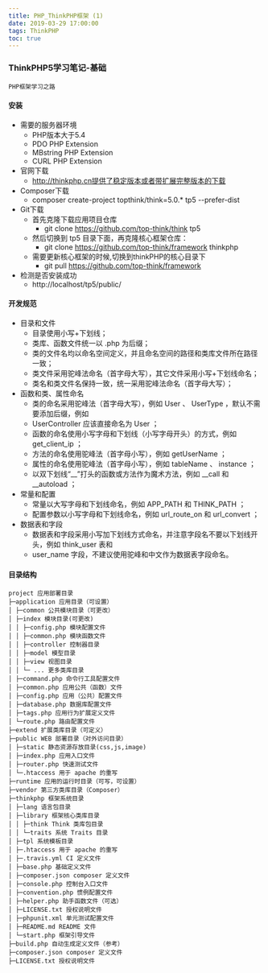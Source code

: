 ```yaml
---
title: PHP_ThinkPHP框架 (1)
date: 2019-03-29 17:00:00
tags: ThinkPHP
toc: true
---
```


### ThinkPHP5学习笔记-基础
    PHP框架学习之路

<!-- more -->

#### 安装
- 需要的服务器环境
    * PHP版本大于5.4
    * PDO PHP Extension
    * MBstring PHP Extension
    * CURL PHP Extension
- 官网下载
    * http://thinkphp.cn提供了稳定版本或者带扩展完整版本的下载
- Composer下载
    * composer create-project topthink/think=5.0.* tp5 --prefer-dist
- Git下载
    * 首先克隆下载应用项目仓库
        * git clone https://github.com/top-think/think tp5
    * 然后切换到 tp5 目录下面，再克隆核心框架仓库：
        * git clone https://github.com/top-think/framework thinkphp
    * 需要更新核心框架的时候,切换到thinkPHP的核心目录下
        * git pull https://github.com/top-think/framework
- 检测是否安装成功
    * http://localhost/tp5/public/

#### 开发规范
- 目录和文件
    * 目录使用小写+下划线；
    * 类库、函数文件统一以 .php 为后缀；
    * 类的文件名均以命名空间定义，并且命名空间的路径和类库文件所在路径一致；
    * 类文件采用驼峰法命名（首字母大写），其它文件采用小写+下划线命名；
    * 类名和类文件名保持一致，统一采用驼峰法命名（首字母大写）；
- 函数和类、属性命名
    * 类的命名采用驼峰法（首字母大写），例如 User 、 UserType ，默认不需要添加后缀，例如
    * UserController 应该直接命名为 User ；
    * 函数的命名使用小写字母和下划线（小写字母开头）的方式，例如 get_client_ip ；
    * 方法的命名使用驼峰法（首字母小写），例如 getUserName ；
    * 属性的命名使用驼峰法（首字母小写），例如 tableName 、 instance ；
    * 以双下划线“__”打头的函数或方法作为魔术方法，例如 __call 和 __autoload ；
- 常量和配置
    * 常量以大写字母和下划线命名，例如 APP_PATH 和 THINK_PATH ；
    * 配置参数以小写字母和下划线命名，例如 url_route_on 和 url_convert ；
- 数据表和字段
    * 数据表和字段采用小写加下划线方式命名，并注意字段名不要以下划线开头，例如 think_user 表和
    * user_name 字段，不建议使用驼峰和中文作为数据表字段命名。

#### 目录结构
    project 应用部署目录 
    ├─application 应用目录（可设置）
    │ ├─common 公共模块目录（可更改）
    │ ├─index 模块目录(可更改)
    │ │ ├─config.php 模块配置文件
    │ │ ├─common.php 模块函数文件
    │ │ ├─controller 控制器目录
    │ │ ├─model 模型目录
    │ │ ├─view 视图目录
    │ │ └─ ... 更多类库目录
    │ ├─command.php 命令行工具配置文件
    │ ├─common.php 应用公共（函数）文件
    │ ├─config.php 应用（公共）配置文件
    │ ├─database.php 数据库配置文件
    │ ├─tags.php 应用行为扩展定义文件
    │ └─route.php 路由配置文件 
    ├─extend 扩展类库目录（可定义） 
    ├─public WEB 部署目录（对外访问目录）
    │ ├─static 静态资源存放目录(css,js,image)
    │ ├─index.php 应用入口文件
    │ ├─router.php 快速测试文件
    │ └─.htaccess 用于 apache 的重写 
    ├─runtime 应用的运行时目录（可写，可设置） 
    ├─vendor 第三方类库目录（Composer） 
    ├─thinkphp 框架系统目录
    │ ├─lang 语言包目录
    │ ├─library 框架核心类库目录
    │ │ ├─think Think 类库包目录
    │ │ └─traits 系统 Traits 目录
    │ ├─tpl 系统模板目录
    │ ├─.htaccess 用于 apache 的重写
    │ ├─.travis.yml CI 定义文件
    │ ├─base.php 基础定义文件
    │ ├─composer.json composer 定义文件
    │ ├─console.php 控制台入口文件
    │ ├─convention.php 惯例配置文件
    │ ├─helper.php 助手函数文件（可选）
    │ ├─LICENSE.txt 授权说明文件
    │ ├─phpunit.xml 单元测试配置文件
    │ ├─README.md README 文件
    │ └─start.php 框架引导文件 
    ├─build.php 自动生成定义文件（参考） 
    ├─composer.json composer 定义文件 
    ├─LICENSE.txt 授权说明文件
